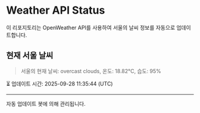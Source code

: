 
# Weather API Status

이 리포지토리는 OpenWeather API를 사용하여 서울의 날씨 정보를 자동으로 업데이트합니다.

## 현재 서울 날씨
> 서울의 현재 날씨: overcast clouds, 온도: 18.82°C, 습도: 95%

⏳ 업데이트 시간: 2025-09-28 11:35:44 (UTC)

---
자동 업데이트 봇에 의해 관리됩니다.
